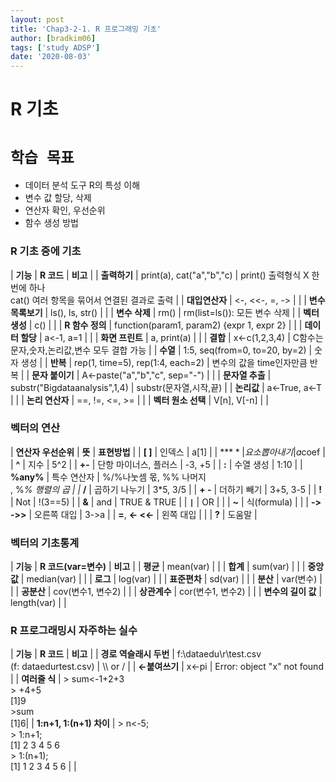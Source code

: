 ```yaml
---
layout: post
title: 'Chap3-2-1. R 프로그래밍 기초'
author: [bradkim06]
tags: ['study ADSP']
date: '2020-08-03'
---
```

**R 기초**
===

**`학습 목표`**
===
- 데이터 분석 도구 R의 특성 이해
- 변수 값 할당, 삭제
- 연산자 확인, 우선순위
- 함수 생성 방법

### R 기초 중에 기초

| **기능** | **R 코드** | **비고** |
| **출력하기** | print(a), cat("a","b","c) | print() 출력형식 X 한번에 하나<br>cat() 여러 항목을 묶어서 연결된 결과로 출력 |
| **대입연산자** | <-, <<-, =, -> | |
| **변수 목록보기** | ls(), ls, str() | |
|  **변수 삭제** | rm() | rm(list=ls()): 모든 변수 삭제 |
|  **벡터 생성** | c() | |
|  **R 함수 정의** | function(param1, param2) {expr 1, expr 2} | |
|  **데이터 할당** | a<-1, a=1 | |
|  **화면 프린트** | a, print(a) | |
| **결합** | x<-c(1,2,3,4) | C함수는 문자,숫자,논리값,변수 모두 결합 가능 |
| **수열** | 1:5, seq(from=0, to=20, by=2) | 숫자 생성 |
| **반복** | rep(1, time=5), rep(1:4, each=2) | 변수의 값을 time인자만큼 반복 |
|  **문자 붙이기** | A<-paste("a","b","c", sep="-") | |
|  **문자열 추출** | substr("Bigdataanalysis",1,4) | substr(문자열,시작,끝) |
| **논리값** | a<-True, a<-T | |
|  **논리 연산자** | ==, !=, <=, >= | |
|  **벡터 원소 선택** | V[n], V[-n] | |

### 벡터의 연산

|  **연산자 우선순위** | **뜻** | **표현방법** |
| **[ ]** | 인덱스 | a[1] |
| **$** | 요소 뽑아내기 | a$coef |
| **^** | 지수 | 5^2 |
| **+-** | 단항 마이너스, 플러스 | -3, +5 |
| **:** | 수열 생성 | 1:10 |
| **%any%** | 특수 연산자 | %/%나눗셈 몫, %% 나머지<br>, %*% 행렬의 곱 |
| <strong>* /</strong> | 곱하기 나누기 | 3*5, 3/5 |
| **+ -** | 더하기 빼기 | 3+5, 3-5 |
| **!** | Not | !(3==5) |
| **&** | and | TRUE & TRUE |
| <code style="color:black"><strong>|</strong></code> | OR | |
| **~** | 식(formula) | |
| **-> ->>** | 오른쪽 대입 | 3->a |
| **=**, **<- <<-** | 왼쪽 대입 | |
| **?** | 도움말 |

### 벡터의 기초통계

| **기능** |  **R 코드(var=변수)** | **비고** |
| **평균** | mean(var) | |
| **합계** | sum(var) | |
| **중앙값** | median(var) | |
| **로그** | log(var) | |
| **표준편차** | sd(var) | |
| **분산** | var(변수) | |
| **공분산** | cov(변수1, 변수2) | |
| **상관계수** | cor(변수1, 변수2) | |
|  **변수의 길이 값** | length(var) | |

### R 프로그래밍시 자주하는 실수

| **기능** |  **R 코드** | **비고** |
|  **경로 역슬래시 두번** | f:\dataedu\r\test.csv<br>(f: dataedurtest.csv) | \\\ or / |
|  **<-붙여쓰기** | x<-pi | Error: object "x" not found |
|  **여러줄 식** | > sum<-1+2+3<br>> +4+5<br>[1]9<br>>sum<br>[1]6| 
|  **1:n+1, 1:(n+1) 차이** | > n<-5;<br>> 1:n+1;<br>[1] 2 3 4 5 6<br>> 1:(n+1);<br>[1] 1 2 3 4 5 6 | |
